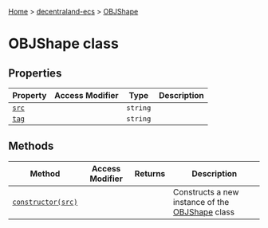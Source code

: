 [Home](./index) &gt; [decentraland-ecs](./decentraland-ecs.md) &gt; [OBJShape](./decentraland-ecs.objshape.md)

# OBJShape class

## Properties

|  Property | Access Modifier | Type | Description |
|  --- | --- | --- | --- |
|  [`src`](./decentraland-ecs.objshape.src.md) |  | `string` |  |
|  [`tag`](./decentraland-ecs.objshape.tag.md) |  | `string` |  |

## Methods

|  Method | Access Modifier | Returns | Description |
|  --- | --- | --- | --- |
|  [`constructor(src)`](./decentraland-ecs.objshape.constructor.md) |  |  | Constructs a new instance of the [OBJShape](./decentraland-ecs.objshape.md) class |

